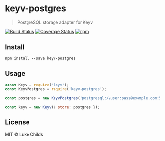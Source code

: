 # keyv-postgres

> PostgreSQL storage adapter for Keyv

[![Build Status](https://travis-ci.org/lukechilds/keyv-postgres.svg?branch=master)](https://travis-ci.org/lukechilds/keyv-postgres)
[![Coverage Status](https://coveralls.io/repos/github/lukechilds/keyv-postgres/badge.svg?branch=master)](https://coveralls.io/github/lukechilds/keyv-postgres?branch=master)
[![npm](https://img.shields.io/npm/v/keyv-postgres.svg)](https://www.npmjs.com/package/keyv-postgres)

## Install

```shell
npm install --save keyv-postgres
```

## Usage

```js
const Keyv = require('keyv');
const KeyvPostgres = require('keyv-postgres');

const postgres = new KeyvPostgres('postgresql://user:pass@example.com:5432/dbname');

const keyv = new Keyv({ store: postgres });
```

## License

MIT © Luke Childs
